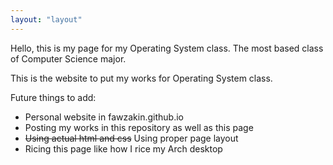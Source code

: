 ```yaml
---
layout: "layout"
---
```


Hello, this is my page for my Operating System class. The most based class of Computer Science major.

This is the website to put my works for Operating System class.

Future things to add:
- Personal website in fawzakin.github.io
- Posting my works in this repository as well as this page
- ~~Using actual html and css~~ Using proper page layout
- Ricing this page like how I rice my Arch desktop
